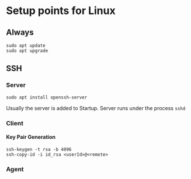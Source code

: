 # Setup points for Linux

## Always
```console
sudo apt update
sudo apt upgrade
```
## SSH 
### Server
```console 
sudo apt install openssh-server
```
Usually the server is added to Startup. Server runs under the process `sshd`
### Client
#### Key Pair Generation
```console
ssh-keygen -t rsa -b 4096
ssh-copy-id -i id_rsa <userId>@<remote>
```

### Agent






